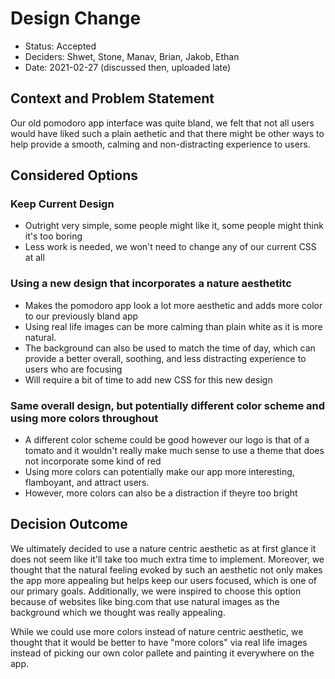 # Design Change

* Status: Accepted
* Deciders: Shwet, Stone, Manav, Brian, Jakob, Ethan
* Date: 2021-02-27 (discussed then, uploaded late)

## Context and Problem Statement

Our old pomodoro app interface was quite bland, we felt that not all users would have liked such a plain aethetic and that there might be other ways to help provide a smooth, calming and non-distracting experience to users.

## Considered Options

### Keep Current Design

- Outright very simple, some people might like it, some people might think it's too boring
- Less work is needed, we won't need to change any of our current CSS at all

### Using a new design that incorporates a nature aesthetitc

- Makes the pomodoro app look a lot more aesthetic and adds more color to our previously bland app
- Using real life images can be more calming than plain white as it is more natural.
- The background can also be used to match the time of day, which can provide a better overall, soothing, and less distracting experience to users who are focusing
- Will require a bit of time to add new CSS for this new design

### Same overall design, but potentially different color scheme and using more colors throughout

- A different color scheme could be good however our logo is that of a tomato and it wouldn't really make much sense to use a theme that does not incorporate some kind of red
- Using more colors can potentially make our app more interesting, flamboyant, and attract users.
- However, more colors can also be a distraction if theyre too bright

## Decision Outcome

We ultimately decided to use a nature centric aesthetic as at first glance it does not seem like it'll take too much extra time to implement. Moreover, we thought that the natural feeling evoked by such an aesthetic not only makes the app more appealing but helps keep our users focused, which is one of our primary goals. Additionally, we were inspired to choose this option because of websites like bing.com that use natural images as the background which we thought was really appealing.

While we could use more colors instead of nature centric aesthetic, we thought that it would be better to have "more colors" via real life images instead of picking our own color pallete and painting it everywhere on the app.
